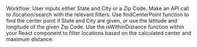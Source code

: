 Workflow:
User inputs either State and City or a Zip Code.
Make an API call to /location/search with the relevant filters.
Use findCenterPoint function to find the center point if State and City are given, or use the latitude and longitude of the given Zip Code.
Use the isWithinDistance function within your React component to filter locations based on the calculated center and maximum distance.